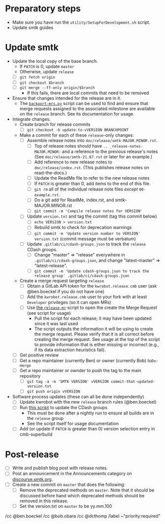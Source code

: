 <!--
This template is for tracking a release of smtk. Please replace the
following strings with the associated values:

  - `VERSION`: e.g. yy.mm.n
  - `MAJOR`: e.g. yy is the year
  - `MINOR`: e.g. mm is the month
  - `PATCH`: e.g. the release sequence number (start at 0)
  - `BRANCHPOINT`: The commit where the release should be started - it is a point on master where the release process branch is started from.  The release process branch will have multiple commits including the assembling of release notes and changing of the version.

Please remove this comment.
-->

# Preparatory steps

  - Make sure you have run the `utility/SetupForDevelopment.sh` script.
  - Update smtk guides

# Update smtk


  - Update the local copy of the base branch.
    - If `PATCH` is 0, update `master`
    - Otherwise, update `release`
    - [ ] `git fetch origin`
    - [ ] `git checkout $branch`
    - [ ] `git merge --ff-only origin/$branch`
      - If this fails, there are local commits that need to be removed
  - Ensure that changes intended for the release are in it.
    - The [`backport-mrs.py`][backport-mrs] script can be used to find and
      ensure that merge requests assigned to the associated milestone are
      available on the `release` branch. See its documentation for usage.
  - Integrate changes.
    - Create branch for release commits
        - [ ] `git checkout -b update-to-vVERSION BRANCHPOINT`

    - Make a commit for each of these `release`-only changes:
      - [ ] Assemble release notes into `doc/release/smtk-MAJOR.MINOR.rst`.
        - [ ] Top of release notes should have `.. _release-notes-MAJOR.MINOR:` and a reference to the previous release's notes (See `doc/release/smtk-21.07.rst` or later for an example.)
        - [ ] Add reference to new release notes to `doc/release/index.rst`. (This publishes release notes on read-the-docs.)
        - [ ] Update the ReadMe file to refer to the new release notes
        - [ ] If `PATCH` is greater than 0, add items to the end of this file.
        - [ ] `git rm` all of the individual release note files *except* `00-example.rst`.
        - [ ] Do a git add for  ReadMe,  index.rst, and smtk-MAJOR.MINOR.rst
        - [ ] `git commit -m 'Compile release notes for VERSION'`
      - [ ] Update `version.txt` and tag the commit (tag this commit below)
        - [ ] `echo VERSION > version.txt`
        - [ ] Rebuild smtk to check for deprecation warnings
        - [ ] `git commit -m 'Update version number to VERSION' version.txt` (commit message must be verbatum)
      - [ ] Update `.gitlab/ci/cdash-groups.json` to track the `release` CDash
            groups.
        - [ ] Change "master" => "release" everywhere in `.gitlab/ci/cdash-groups.json`,
              and change "latest-master" => "latest-release".
        - [ ] `git commit -m 'Update cdash-groups.json to track the release group' .gitlab/ci/cdash-groups.json`

    - Create a merge request targeting `release`
      - [ ] Obtain a GitLab API token for the `kwrobot.release.cmb` user (ask
            @ben.boeckel if you do not have one)
      - [ ] Add the `kwrobot.release.cmb` user to your fork with at least
            `Developer` privileges (so it can open MRs)
      - [ ] Use [the `release-mr`][release-mr] script to open the create the
            Merge Request (see script for usage)
        - Pull the script for each release; it may have been updated since it
          was last used
        - The script outputs the information it will be using to create the
          merge request. Please verify that it is all correct before creating
          the merge request. See usage at the top of the script to provide
          information that is either missing or incorrect (e.g., if its data
          extraction heuristics fail).
    - [ ] Get positive review
    - [ ] Get a repo maintainer (currently Ben) or owner (currently Bob) to`Do: merge`
    - [ ] Get a repo maintainer or ownder to push the tag to the main repository
      - [ ] `git tag -a -m 'SMTK VERSION' vVERSION commit-that-updated-version.txt`
      - [ ] `git push origin vVERSION`

  - Software process updates (these can all be done independently)
    - [ ] Update kwrobot with the new `release` branch rules (@ben.boeckel)
    - [ ] Run [this script][cdash-update-groups] to update the CDash groups
      - This must be done after a nightly run to ensure all builds are in the
        `release` group
      - See the script itself for usage documentation
    - [ ] Add (or update if `PATCH` is greater than 0) version selection entry
          in cmb-superbuild

[backport-mrs]: https://gitlab.kitware.com/utils/release-utils/-/blob/master/backport-mrs.py
[release-mr]: https://gitlab.kitware.com/utils/release-utils/-/blob/master/release-mr.py
[cdash-update-groups]: https://gitlab.kitware.com/utils/cdash-utils/-/blob/master/cdash-update-groups.py

# Post-release

  - [ ] Write and publish blog post with release notes.
  - [ ] Post an announcement in the Announcements category on
        [discourse.smtk.org](https://discourse.kitware.com/c/smtk/).
  - [ ] Create a new commit on `master` that does the following:
    - [ ] Remove the deprecated methods on `master`.  Note that it should be discussed before hand which deprecated methods should be removed in this release.
    - [ ] Set the version.txt on `master` to be yy.mm.100

/cc @ben.boeckel
/cc @bob.obara
/cc @dcthomp
/label ~"priority:required"
